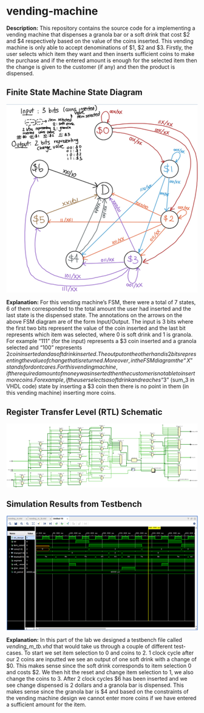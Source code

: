# vending-machine

**Description:** This repository contains the source code for a implementing a vending machine that dispenses a granola bar or a soft drink that cost $2 and $4 respectively based on the value of the coins inserted. This vending machine is only able to accept denominations of $1, $2 and $3. Firstly, the user selects which item they want and then inserts sufficient coins to make the purchase and if the entered amount is enough for the selected item then the change is given to the customer (if any) and then the product is dispensed.

Finite State Machine State Diagram
----------------------------------

![alt text](../vending-machine/FSM2.jpg?raw=true)

**Explanation:** For this vending machine’s FSM, there were a total of 7 states, 6 of them corresponded to the total amount the user had inserted and the last state is the dispensed state. The annotations on
the arrows on the above FSM diagram are of the form Input/Output. The input is 3 bits where the first two bits represent the value of the coin inserted and the last bit represents which item was selected, where 0 is soft drink and 1 is granola. For example “111” (for the input) represents a $3 coin inserted and a granola selected and “100” represents $2 coin inserted and a soft drink inserted. The output on the other hand is 2 bits representing the value of change that is returned. Moreover, in the FSM diagram the “X” stands for dont cares. For this vending machine, if the required amount of money was inserted then the customer is not able to insert more coins. For example, if the user selects a soft drink and reaches “$3” (sum_3 in VHDL code) state by inserting a $3 coin then there is no point in them (in this vending machine) inserting more coins.

Register Transfer Level (RTL) Schematic
--------------------------------------
![alt text](../vending-machine/RTLPart2.PNG?raw=true)

Simulation Results from Testbench
----------------------------------
![alt text](../vending-machine/SimuPart2.PNG?raw=true)

**Explanation:** In this part of the lab we designed a testbench file called *vending_m_tb.vhd* that would take us through a couple of different test-cases. To start we set item selection to 0 and coins to 2. 1 clock cycle after our 2 coins are inputted we see an output of one soft drink with a change of $0. This makes sense since the soft drink corresponds to item selection 0 and costs $2. We then hit the reset and change item selection to 1, we also change the coins to 3. After 2 clock cycles $6 has been inserted and we see change dispensed is 2 dollars and a granola bar is dispensed. This makes sense since the granola bar is $4 and based on the constraints of the vending machine design we cannot enter more coins if we have entered a sufficient amount for the item.
